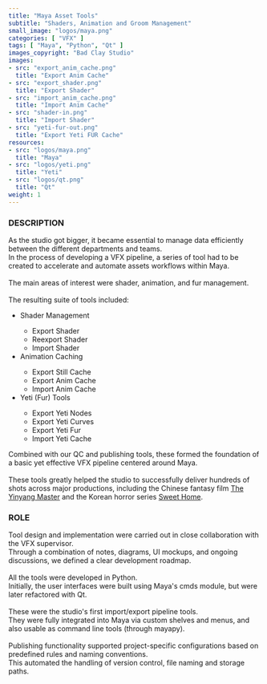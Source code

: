 ```yaml
---
title: "Maya Asset Tools"
subtitle: "Shaders, Animation and Groom Management"
small_image: "logos/maya.png"
categories: [ "VFX" ]
tags: [ "Maya", "Python", "Qt" ]
images_copyright: "Bad Clay Studio"
images:
- src: "export_anim_cache.png"
  title: "Export Anim Cache"
- src: "export_shader.png"
  title: "Export Shader"
- src: "import_anim_cache.png"
  title: "Import Anim Cache"
- src: "shader-in.png"
  title: "Import Shader"
- src: "yeti-fur-out.png"
  title: "Export Yeti FUR Cache"
resources:
- src: "logos/maya.png"
  title: "Maya"
- src: "logos/yeti.png"
  title: "Yeti"
- src: "logos/qt.png"
  title: "Qt"
weight: 1
---
```


<h3>DESCRIPTION</h3>
As the studio got bigger, it became essential to manage data efficiently between the different departments and teams.<br>
In the process of developing a VFX pipeline, a series of tool had to be created to accelerate and automate assets workflows within Maya.<br>
<br>
The main areas of interest were shader, animation, and fur management.<br>
<br>
The resulting suite of tools included:
<ul>
<li>Shader Management</li>
    <ul>
    <li>Export Shader</li>
    <li>Reexport Shader</li>
    <li>Import Shader</li>
    </ul>
<li>Animation Caching</li>
    <ul>
    <li>Export Still Cache</li>
    <li>Export Anim Cache</li>
    <li>Import Anim Cache</li>
    </ul>
<li>Yeti (Fur) Tools</li>
    <ul>
    <li>Export Yeti Nodes</li>
    <li>Export Yeti Curves</li>
    <li>Export Yeti Fur</li>
    <li>Import Yeti Cache</li>
    </ul>
</ul>

Combined with our QC and publishing tools, these formed the foundation of a basic yet effective VFX pipeline centered around Maya.<br>
<br>
These tools greatly helped the studio to successfully deliver hundreds of shots across major productions, including the Chinese fantasy film <a href="https://www.imdb.com/title/tt12151820/" target="_blank">The Yinyang Master</a> and the Korean horror series <a href="https://www.imdb.com/title/tt11612120/" target="_blank">Sweet Home</a>.
<br>

<h3>ROLE</h3>
Tool design and implementation were carried out in close collaboration with the VFX supervisor.<br>
Through a combination of notes, diagrams, UI mockups, and ongoing discussions, we defined a clear development roadmap.<br>
<br>
All the tools were developed in Python.<br>
Initially, the user interfaces were built using Maya's cmds module, but were later refactored with Qt.<br>
<br>
These were the studio's first import/export pipeline tools.<br>
They were fully integrated into Maya via custom shelves and menus, and also usable as command line tools (through mayapy).<br>
<br>
Publishing functionality supported project-specific configurations based on predefined rules and naming conventions.<br>
This automated the handling of version control, file naming and storage paths.<br>
